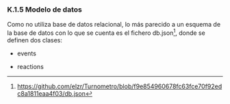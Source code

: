 ### K.1.5 Modelo de datos

Como no utiliza base de datos relacional, lo más parecido a un esquema de la base de datos con lo que se cuenta es el fichero db.json[^1], donde se definen dos clases:

* events

* reactions


[^1]: https://github.com/elzr/Turnometro/blob/f9e854960678fc63fce70f92edc8a1811eaa4f03/db.json 
